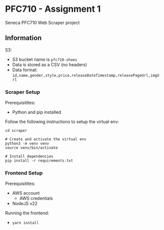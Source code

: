 # PFC710 - Assignment 1

Seneca PFC710 Web Scraper project

## Information

S3:
- S3 bucket name is `pfc710-shoes`
- Data is stored as a CSV (no headers)
- Data format: `id,name,gender,style,price,releaseDateTimestamp,releasePageUrl,imgUrl`

### Scraper Setup

Prerequisitites:
- Python and pip installed

Follow the following instructions to setup the virtual env:
```bin\bash
cd scraper

# Create and activate the virtual env
python3 -m venv venv
source venv/bin/activate

# Install dependencies
pip install -r requirements.txt
```

### Frontend Setup
Prerequisitites:
- AWS account
  - AWS credentials
- NodeJS v22

Running the frontend:
- `yarn install`
